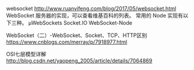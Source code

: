 websocket
http://www.ruanyifeng.com/blog/2017/05/websocket.html
WebSocket 服务器的实现，可以查看维基百科的列表。
常用的 Node 实现有以下三种。
µWebSockets
Socket.IO
WebSocket-Node


WebSocket（二）-WebSocket、Socket、TCP、HTTP区别
https://www.cnblogs.com/merray/p/7918977.html

OSI七层模型详解
http://blog.csdn.net/yaopeng_2005/article/details/7064869